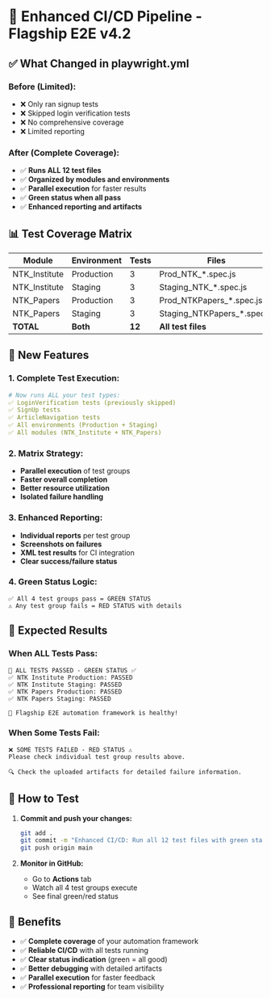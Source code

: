 # 🚀 Enhanced CI/CD Pipeline - Flagship E2E v4.2

## ✅ What Changed in playwright.yml

### **Before (Limited):**
- ❌ Only ran signup tests
- ❌ Skipped login verification tests  
- ❌ No comprehensive coverage
- ❌ Limited reporting

### **After (Complete Coverage):**
- ✅ **Runs ALL 12 test files**
- ✅ **Organized by modules and environments**
- ✅ **Parallel execution** for faster results
- ✅ **Green status when all pass**
- ✅ **Enhanced reporting and artifacts**

## 📊 Test Coverage Matrix

| Module | Environment | Tests | Files |
|--------|-------------|-------|-------|
| NTK_Institute | Production | 3 | Prod_NTK_*.spec.js |
| NTK_Institute | Staging | 3 | Staging_NTK_*.spec.js |
| NTK_Papers | Production | 3 | Prod_NTKPapers_*.spec.js |
| NTK_Papers | Staging | 3 | Staging_NTKPapers_*.spec.js |
| **TOTAL** | **Both** | **12** | **All test files** |

## 🎯 New Features

### **1. Complete Test Execution:**
```yaml
# Now runs ALL your test types:
✅ LoginVerification tests (previously skipped)
✅ SignUp tests 
✅ ArticleNavigation tests
✅ All environments (Production + Staging)
✅ All modules (NTK_Institute + NTK_Papers)
```

### **2. Matrix Strategy:**
- **Parallel execution** of test groups
- **Faster overall completion**
- **Better resource utilization**
- **Isolated failure handling**

### **3. Enhanced Reporting:**
- **Individual reports** per test group
- **Screenshots on failures**
- **XML test results** for CI integration
- **Clear success/failure status**

### **4. Green Status Logic:**
```
✅ All 4 test groups pass = GREEN STATUS 
⚠️ Any test group fails = RED STATUS with details
```

## 🚀 Expected Results

### **When ALL Tests Pass:**
```
🎉 ALL TESTS PASSED - GREEN STATUS ✅
✅ NTK Institute Production: PASSED
✅ NTK Institute Staging: PASSED 
✅ NTK Papers Production: PASSED
✅ NTK Papers Staging: PASSED

🚀 Flagship E2E automation framework is healthy!
```

### **When Some Tests Fail:**
```
❌ SOME TESTS FAILED - RED STATUS ⚠️
Please check individual test group results above.

🔍 Check the uploaded artifacts for detailed failure information.
```

## 🔄 How to Test

1. **Commit and push your changes:**
   ```bash
   git add .
   git commit -m "Enhanced CI/CD: Run all 12 test files with green status"
   git push origin main
   ```

2. **Monitor in GitHub:**
   - Go to **Actions** tab
   - Watch all 4 test groups execute
   - See final green/red status

## 🎯 Benefits

- ✅ **Complete coverage** of your automation framework
- ✅ **Reliable CI/CD** with all tests running
- ✅ **Clear status indication** (green = all good)
- ✅ **Better debugging** with detailed artifacts
- ✅ **Parallel execution** for faster feedback
- ✅ **Professional reporting** for team visibility